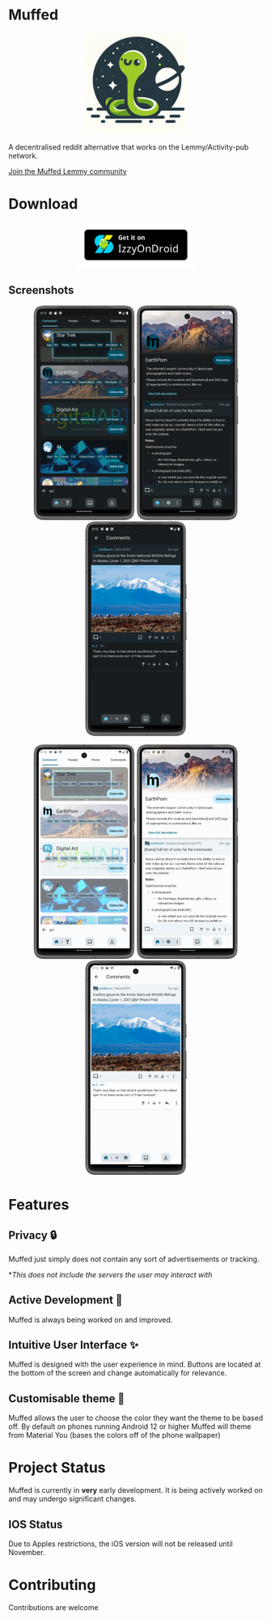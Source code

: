 # Muffed

<p align="center">
  <img src="android/app/src/main/res/mipmap-xxxhdpi/ic_launcher.png" width="200">
</p>

A decentralised reddit alternative that works on the Lemmy/Activity-pub network.

[Join the Muffed Lemmy community](https://sh.itjust.works/c/muffed)

# Download

<div align="center">
  <a href="https://apt.izzysoft.de/fdroid/index/apk/com.freshfieldreds.muffed/">
    <img src="docs/assets/IzzyOnDroid.png" height="90">
  </a>
</div>

## Screenshots

<p align="center">
  <img src="docs/assets/1_dark.png" width="200">
  <img src="docs/assets/2_dark.png" width="200">
  <img src="docs/assets/3_dark.png" width="200">
</p>
<p align="center">
  <img src="docs/assets/1_light.png" width="200">
  <img src="docs/assets/2_light.png" width="200">
  <img src="docs/assets/3_light.png" width="200">
</p>

# Features

## Privacy 🔒

Muffed just simply does not contain any sort of advertisements or tracking.

**This does not include the servers the user may interact with*

## Active Development 💯

Muffed is always being worked on and improved.

## Intuitive User Interface ✨

Muffed is designed with the user experience in mind. Buttons are located at the bottom of the screen
and change automatically for relevance.

## Customisable theme 🎨

Muffed allows the user to choose the color they want the theme to be based off. By default on phones
running Android 12 or higher Muffed will theme from Material You (bases the colors off of the phone
wallpaper)

# Project Status

Muffed is currently in **very** early development. It is being actively worked on and may undergo
significant changes.

## IOS Status

Due to Apples restrictions, the iOS version will not be released until November.

# Contributing

Contributions are welcome
